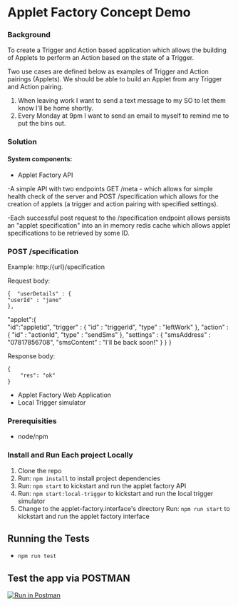 # Applet Factory Concept Demo

### Background

To create a Trigger and Action based application which allows the building of Applets to perform an Action based on the state of a Trigger.

Two use cases are defined below as examples of Trigger and Action pairings (Applets). We should be able to build an Applet from any Trigger and Action pairing.
 
1. When leaving work I want to send a text message to my SO to let them know I'll be home shortly.
2. Every Monday at 9pm I want to send an email to myself to remind me to put the bins out.

### Solution

#### System components:

* Applet Factory API

-A simple API with two endpoints GET /meta - which allows for simple health check of the server and POST /specification which allows for the creation of applets (a trigger and action pairing with specified settings).

-Each successful post request to the /specification endpoint allows persists an "applet specification" into an in memory redis cache which allows applet specifications to be retrieved by some ID.

### POST /specification

Example: http:/{url}/specification

Request body:

    {  "userDetails" : {
	"userId" : "jane"
	},
   "applet":{  
      "id":"appletid",
      "trigger" : {
      	"id" : "triggerId",
      	"type" : "leftWork"
      },
      "action" : {
      	"id" : "actionId",
      	"type" : "sendSms"
      },
      "settings" : {
      	"smsAddress" : "07817856708",
      	"smsContent" : "I'll be back soon!"
      }
   }
}

Response body:

    {
        "res": "ok"
    }

* Applet Factory Web Application
* Local Trigger simulator

### Prerequisities

* node/npm

### Install and Run Each project Locally

1. Clone the repo
2. Run: ```npm install``` to install project dependencies
3. Run: ```npm start``` to kickstart and run the applet factory API
4. Run: ```npm start:local-trigger``` to kickstart and run the local trigger simulator
5. Change to the applet-factory.interface's directory Run: ```npm run start``` to kickstart and run the applet factory interface

## Running the Tests

- ```npm run test```

## Test the app via POSTMAN

[![Run in Postman](https://run.pstmn.io/button.svg)](https://app.getpostman.com/run-collection/feee6893f79e54fd8315)